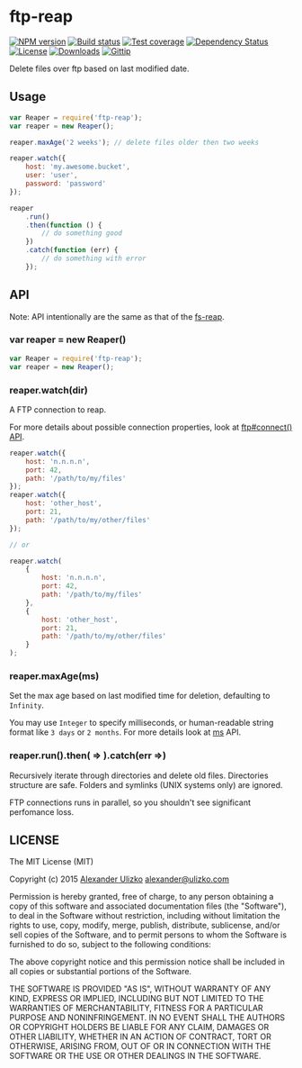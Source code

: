 # ftp-reap

[![NPM version][npm-image]][npm-url]
[![Build status][travis-image]][travis-url]
[![Test coverage][coveralls-image]][coveralls-url]
[![Dependency Status][david-image]][david-url]
[![License][license-image]][license-url]
[![Downloads][downloads-image]][downloads-url]
[![Gittip][gittip-image]][gittip-url]

Delete files over ftp based on last modified date.

## Usage

```js
var Reaper = require('ftp-reap');
var reaper = new Reaper();

reaper.maxAge('2 weeks'); // delete files older then two weeks

reaper.watch({
    host: 'my.awesome.bucket',
    user: 'user',
    password: 'password'
});

reaper
    .run()
    .then(function () {
        // do something good
    })
    .catch(function (err) {
        // do something with error
    });
```

## API

Note: API intentionally are the same as that of the [fs-reap][fs-reap-url].

### var reaper = new Reaper()

```js
var Reaper = require('ftp-reap');
var reaper = new Reaper();
```

### reaper.watch(dir)

A FTP connection to reap.

For more details about possible connection properties, look at [ftp#connect() API][ftp-url].

```js
reaper.watch({
    host: 'n.n.n.n',
    port: 42,
    path: '/path/to/my/files'
});
reaper.watch({
    host: 'other_host',
    port: 21,
    path: '/path/to/my/other/files'
});

// or

reaper.watch(
    {
        host: 'n.n.n.n',
        port: 42,
        path: '/path/to/my/files'
    },
    {
        host: 'other_host',
        port: 21,
        path: '/path/to/my/other/files'
    }
);
```

### reaper.maxAge(ms)

Set the max age based on last modified time for deletion, defaulting to `Infinity`.

You may use `Integer` to specify milliseconds, or human-readable string format like `3 days` or `2 months`.
For more details look at [ms][ms-url] API.

### reaper.run().then( => ).catch(err =>)

Recursively iterate through directories and delete old files.
Directories structure are safe. Folders and symlinks (UNIX systems only) are ignored.

FTP connections runs in parallel, so you shouldn't see significant perfomance loss.

## LICENSE

The MIT License (MIT)

Copyright (c) 2015 [Alexander Ulizko][ulizko-url] [alexander@ulizko.com][mail-link]

Permission is hereby granted, free of charge, to any person obtaining a copy
of this software and associated documentation files (the "Software"), to deal
in the Software without restriction, including without limitation the rights
to use, copy, modify, merge, publish, distribute, sublicense, and/or sell
copies of the Software, and to permit persons to whom the Software is
furnished to do so, subject to the following conditions:

The above copyright notice and this permission notice shall be included in
all copies or substantial portions of the Software.

THE SOFTWARE IS PROVIDED "AS IS", WITHOUT WARRANTY OF ANY KIND, EXPRESS OR
IMPLIED, INCLUDING BUT NOT LIMITED TO THE WARRANTIES OF MERCHANTABILITY,
FITNESS FOR A PARTICULAR PURPOSE AND NONINFRINGEMENT. IN NO EVENT SHALL THE
AUTHORS OR COPYRIGHT HOLDERS BE LIABLE FOR ANY CLAIM, DAMAGES OR OTHER
LIABILITY, WHETHER IN AN ACTION OF CONTRACT, TORT OR OTHERWISE, ARISING FROM,
OUT OF OR IN CONNECTION WITH THE SOFTWARE OR THE USE OR OTHER DEALINGS IN
THE SOFTWARE.

[fs-reap-url]: https://www.npmjs.com/package/fs-reap
[ms-url]: https://www.npmjs.com/package/ms
[ftp-url]: https://www.npmjs.com/package/ftp#methods
[ulizko-url]: http://ulizko.com
[mail-link]: mailto:alexander@ulizko.com
[travis-image]: https://img.shields.io/travis/aulizko/ftp-reap.svg?style=flat-square
[travis-url]: https://travis-ci.org/aulizko/ftp-reap
[coveralls-image]: https://img.shields.io/coveralls/aulizko/ftp-reap.svg?style=flat-square
[coveralls-url]: https://coveralls.io/r/aulizko/ftp-reap
[npm-image]: https://img.shields.io/npm/v/ftp-reap.svg?style=flat-square
[npm-url]: https://npmjs.org/package/ftp-reap
[david-image]: http://img.shields.io/david/aulizko/ftp-reap.svg?style=flat-square
[david-url]: https://david-dm.org/aulizko/ftp-reap
[license-image]: http://img.shields.io/npm/l/ftp-reap.svg?style=flat-square
[license-url]: LICENSE
[downloads-image]: http://img.shields.io/npm/dm/ftp-reap.svg?style=flat-square
[downloads-url]: https://npmjs.org/package/ftp-reap
[gittip-image]: https://img.shields.io/gratipay/aulizko.svg?style=flat-square
[gittip-url]: https://gratipay.com/aulizko/
